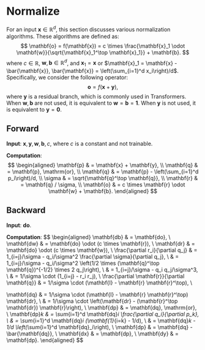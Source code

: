 
# Normalize

For an input $\mathbf{x} \in \mathbb{R}^d$, this section discusses various normalization algorithms. These algorithms are defined as:
$$
\mathbf{o} = f(\mathbf{x}) = c \times \frac{\mathbf{x}_1 \odot \mathbf{w}}{\sqrt{\mathbf{x}_1^\top \mathbf{x}_1}} + \mathbf{b}.
$$
where $c \in \mathbb{R}$, $\mathbf{w}, \mathbf{b} \in \mathbb{R}^d$, and $\mathbf{x}_1 = \mathbf{x}$ or $\mathbf{x}_1 = \mathbf{x} - \bar{\mathbf{x}}, \bar{\mathbf{x}} = \left(\sum_{i=1}^d x_i\right)/d$. Specifically, we consider the following operator:
$$
\mathbf{o} = f(\mathbf{x} + \mathbf{y}),
$$
where $\mathbf{y}$ is a residual branch, which is commonly used in Transformers. When $\mathbf{w}, \mathbf{b}$ are not used, it is equivalent to $\mathbf{w} = \mathbf{b} = \mathbf{1}$. When $\mathbf{y}$ is not used, it is equivalent to $\mathbf{y} = \mathbf{0}$.

## Forward

**Input**: $\mathbf{x}, \mathbf{y}, \mathbf{w}, \mathbf{b}, c$, where $c$ is a constant and not trainable.

**Computation**:
$$
\begin{aligned}
\mathbf{p} & = \mathbf{x} + \mathbf{y}, \\
\mathbf{q} & = \mathbf{p}, \mathrm{or}, \\
\mathbf{q} & = \mathbf{p} - \left(\sum_{i=1}^d p_i\right)/d, \\
\sigma & = \sqrt{\mathbf{q}^\top \mathbf{q}}, \\
\mathbf{r} & = \mathbf{q} / \sigma, \\
\mathbf{o} & = c \times \mathbf{r} \odot \mathbf{w} + \mathbf{b}.
\end{aligned}
$$

## Backward

**Input**: $\mathbf{do}$.

**Computation**:
$$
\begin{aligned}
\mathbf{db} & = \mathbf{do}, \\
\mathbf{dw} & = \mathbf{do} \odot (c \times \mathbf{r}), \\
\mathbf{dr} & = \mathbf{do} \odot (c \times \mathbf{w}), \\
\frac{\partial r_i}{\partial q_j}
& = 1_{i=j}/\sigma - q_i/\sigma^2 \frac{\partial \sigma}{\partial q_j}, \\
& = 1_{i=j}/\sigma - q_i/\sigma^2 \left(1/2 \times (\mathbf{q}^\top \mathbf{q})^{-1/2} \times 2 q_j\right), \\
& = 1_{i=j}/\sigma - q_i q_j/\sigma^3, \\
& = 1/\sigma \cdot (1_{i=j} - r_i r_j), \\
\frac{\partial \mathbf{r}}{\partial \mathbf{q}}
& = 1/\sigma \cdot (\mathbf{I} - \mathbf{r} \mathbf{r}^\top), \\

\mathbf{dq} & = 1/\sigma \cdot (\mathbf{I} - \mathbf{r} \mathbf{r}^\top) \mathbf{dr}, \\
& = 1/\sigma \cdot \left(\mathbf{dr} - (\mathbf{r}^\top \mathbf{dr}) \mathbf{r}\right), \\
\mathbf{dp} & = \mathbf{dq}, \mathrm{or}, \\
\mathbf{dp}_k & = \sum_{i=1}^d \mathbf{dq}_i \frac{\partial q_i}{\partial p_k}, \\
& = \sum_{i=1}^d \mathbf{dq}_i (\mathbf{1}_{i=k} - 1/d), \\
& = \mathbf{dq}_k - 1/d \left(\sum_{i=1}^d \mathbf{dq}_i\right), \\
\mathbf{dp} & = \mathbf{dq} - \bar{\mathbf{dq}}, \\
\mathbf{dx} & = \mathbf{dp}, \\
\mathbf{dy} & = \mathbf{dp}.
\end{aligned}
$$
